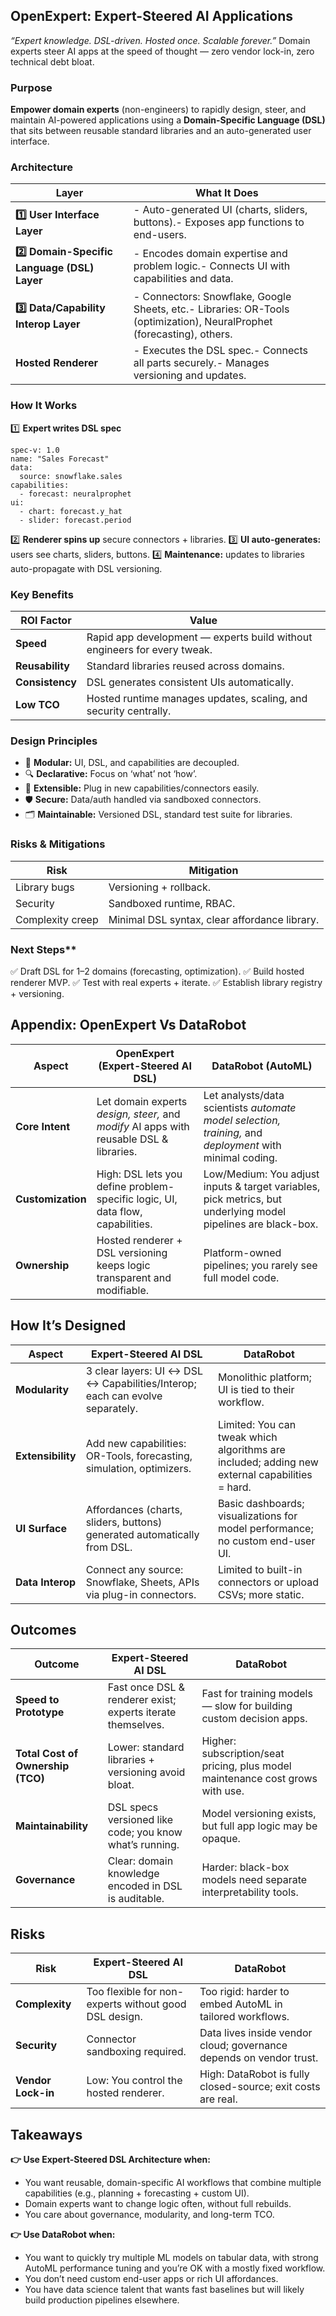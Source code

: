 
## OpenExpert: Expert-Steered AI Applications

_“Expert knowledge. DSL-driven. Hosted once. Scalable forever.”_
Domain experts steer AI apps at the speed of thought — zero vendor lock-in, zero technical debt bloat.

### Purpose
**Empower domain experts** (non-engineers) to rapidly design, steer, and maintain AI-powered applications using a **Domain-Specific Language (DSL)** that sits between reusable standard libraries and an auto-generated user interface.

### Architecture
|**Layer**|**What It Does**|
|---|---|
|**1️⃣ User Interface Layer**|- Auto-generated UI (charts, sliders, buttons).- Exposes app functions to end-users.|
|**2️⃣ Domain-Specific Language (DSL) Layer**|- Encodes domain expertise and problem logic.- Connects UI with capabilities and data.|
|**3️⃣ Data/Capability Interop Layer**|- Connectors: Snowflake, Google Sheets, etc.- Libraries: OR-Tools (optimization), NeuralProphet (forecasting), others.|
|**Hosted Renderer**|- Executes the DSL spec.- Connects all parts securely.- Manages versioning and updates.|

### How It Works
1️⃣ **Expert writes DSL spec**
```
spec-v: 1.0
name: "Sales Forecast"
data:
  source: snowflake.sales
capabilities:
  - forecast: neuralprophet
ui:
  - chart: forecast.y_hat
  - slider: forecast.period
```
2️⃣ **Renderer spins up** secure connectors + libraries.
3️⃣ **UI auto-generates:** users see charts, sliders, buttons.
4️⃣ **Maintenance:** updates to libraries auto-propagate with DSL versioning.

### Key Benefits
|**ROI Factor**|**Value**|
|---|---|
|**Speed**|Rapid app development — experts build without engineers for every tweak.|
|**Reusability**|Standard libraries reused across domains.|
|**Consistency**|DSL generates consistent UIs automatically.|
|**Low TCO**|Hosted runtime manages updates, scaling, and security centrally.|

### **Design Principles**
- 🔗 **Modular:** UI, DSL, and capabilities are decoupled.
- 🔍 **Declarative:** Focus on ‘what’ not ‘how’.
- 🔄 **Extensible:** Plug in new capabilities/connectors easily.
- 🛡️ **Secure:** Data/auth handled via sandboxed connectors.
- 🗂️ **Maintainable:** Versioned DSL, standard test suite for libraries.

### Risks & Mitigations
|**Risk**|**Mitigation**|
|---|---|
|Library bugs|Versioning + rollback.|
|Security|Sandboxed runtime, RBAC.|
|Complexity creep|Minimal DSL syntax, clear affordance library.|

### Next Steps**
✅ Draft DSL for 1–2 domains (forecasting, optimization).
✅ Build hosted renderer MVP.
✅ Test with real experts + iterate.
✅ Establish library registry + versioning.

## Appendix: OpenExpert Vs DataRobot

|**Aspect**|**OpenExpert (Expert-Steered AI DSL)**|**DataRobot (AutoML)**|
|---|---|---|
|**Core Intent**|Let domain experts _design, steer,_ and _modify_ AI apps with reusable DSL & libraries.|Let analysts/data scientists _automate model selection, training,_ and _deployment_ with minimal coding.|
|**Customization**|High: DSL lets you define problem-specific logic, UI, data flow, capabilities.|Low/Medium: You adjust inputs & target variables, pick metrics, but underlying model pipelines are black-box.|
|**Ownership**|Hosted renderer + DSL versioning keeps logic transparent and modifiable.|Platform-owned pipelines; you rarely see full model code.|

## How It’s Designed
|**Aspect**|**Expert-Steered AI DSL**|**DataRobot**|
|---|---|---|
|**Modularity**|3 clear layers: UI ↔ DSL ↔ Capabilities/Interop; each can evolve separately.|Monolithic platform; UI is tied to their workflow.|
|**Extensibility**|Add new capabilities: OR-Tools, forecasting, simulation, optimizers.|Limited: You can tweak which algorithms are included; adding new external capabilities = hard.|
|**UI Surface**|Affordances (charts, sliders, buttons) generated automatically from DSL.|Basic dashboards; visualizations for model performance; no custom end-user UI.|
|**Data Interop**|Connect any source: Snowflake, Sheets, APIs via plug-in connectors.|Limited to built-in connectors or upload CSVs; more static.|

## Outcomes
|**Outcome**|**Expert-Steered AI DSL**|**DataRobot**|
|---|---|---|
|**Speed to Prototype**|Fast once DSL & renderer exist; experts iterate themselves.|Fast for training models — slow for building custom decision apps.|
|**Total Cost of Ownership (TCO)**|Lower: standard libraries + versioning avoid bloat.|Higher: subscription/seat pricing, plus model maintenance cost grows with use.|
|**Maintainability**|DSL specs versioned like code; you know what’s running.|Model versioning exists, but full app logic may be opaque.|
|**Governance**|Clear: domain knowledge encoded in DSL is auditable.|Harder: black-box models need separate interpretability tools.|

## Risks
|**Risk**|**Expert-Steered AI DSL**|**DataRobot**|
|---|---|---|
|**Complexity**|Too flexible for non-experts without good DSL design.|Too rigid: harder to embed AutoML in tailored workflows.|
|**Security**|Connector sandboxing required.|Data lives inside vendor cloud; governance depends on vendor trust.|
|**Vendor Lock-in**|Low: You control the hosted renderer.|High: DataRobot is fully closed-source; exit costs are real.|


## Takeaways

**👉 Use Expert-Steered DSL Architecture when:**
- You want reusable, domain-specific AI workflows that combine multiple capabilities (e.g., planning + forecasting + custom UI).
- Domain experts want to change logic often, without full rebuilds.
- You care about governance, modularity, and long-term TCO.

**👉 Use DataRobot when:**
- You want to quickly try multiple ML models on tabular data, with strong AutoML performance tuning and you’re OK with a mostly fixed workflow.
- You don’t need custom end-user apps or rich UI affordances.
- You have data science talent that wants fast baselines but will likely build production pipelines elsewhere.
